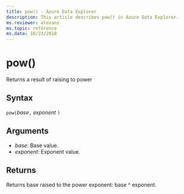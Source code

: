 ```yaml
---
title: pow() - Azure Data Explorer
description: This article describes pow() in Azure Data Explorer.
ms.reviewer: alexans
ms.topic: reference
ms.date: 10/23/2018
---
```

# pow()

Returns a result of raising to power

## Syntax

`pow(`*base*`,` *exponent* `)`

## Arguments

* *base*: Base value.
* *exponent*: Exponent value.

## Returns

Returns base raised to the power exponent: base ^ exponent.